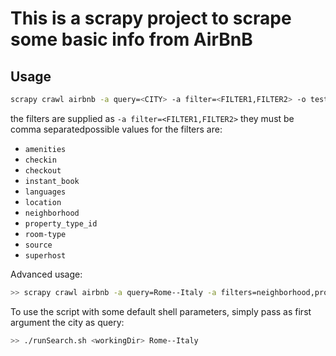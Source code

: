 # This is a scrapy project to scrape some basic info from AirBnB


## Usage

```bash
scrapy crawl airbnb -a query=<CITY> -a filter=<FILTER1,FILTER2> -o tests.json
```

the filters are supplied as `-a filter=<FILTER1,FILTER2>` they must be comma separatedpossible values for the filters are:
 
  * `amenities`
  * `checkin`
  * `checkout`
  * `instant_book`
  * `languages`
  * `location`
  * `neighborhood`
  * `property_type_id`
  * `room-type`
  * `source`
  * `superhost`

Advanced usage:
```bash
>> scrapy crawl airbnb -a query=Rome--Italy -a filters=neighborhood,property_type_id -o output.json  2>&1 | tee ~/<log>.log
```


To use the script with some default shell parameters, simply pass as first argument the city as query:
```bash
>> ./runSearch.sh <workingDir> Rome--Italy
```

